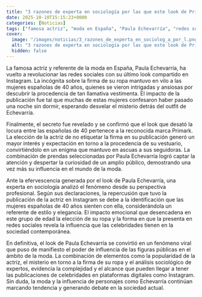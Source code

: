 ```yaml
---
title: "3 razones de experta en sociología por las que este look de Primark de Paula Echevarría tiene a las españolas de 40 alteradas"
date: 2025-10-10T15:15:23+0000
categories: [Noticias]
tags: ["famosa actriz", "moda en España", "Paula Echevarría", "redes sociales", "look", "Instagram", "ropa", "mujeres españolas", "40 años", "influencia", "influencia en la moda", "celebridades", "influencia de las figuras públicas", "plataformas digit"]
cover:
  image: "/images/noticias/3_razones_de_experta_en_sociolog_a_por_l.png"
  alt: "3 razones de experta en sociología por las que este look de Primark de Paula Echevarría tiene a las españolas de 40 alteradas"
  hidden: false
---
```


La famosa actriz y referente de la moda en España, Paula Echevarría, ha vuelto a revolucionar las redes sociales con su último look compartido en Instagram. La incógnita sobre la firma de su ropa mantuvo en vilo a las mujeres españolas de 40 años, quienes se vieron intrigadas y ansiosas por descubrir la procedencia de tan llamativa vestimenta. El impacto de la publicación fue tal que muchas de estas mujeres confesaron haber pasado una noche sin dormir, esperando desvelar el misterio detrás del outfit de Echevarría.

Finalmente, el secreto fue revelado y se confirmó que el look que desató la locura entre las españolas de 40 pertenece a la reconocida marca Primark. La elección de la actriz de no etiquetar la firma en su publicación generó un mayor interés y expectación en torno a la procedencia de su vestuario, convirtiéndolo en un enigma que mantuvo en ascuas a sus seguidoras. La combinación de prendas seleccionadas por Paula Echevarría logró captar la atención y despertar la curiosidad de un amplio público, demostrando una vez más su influencia en el mundo de la moda.

Ante la efervescencia generada por el look de Paula Echevarría, una experta en sociología analizó el fenómeno desde su perspectiva profesional. Según sus declaraciones, la repercusión que tuvo la publicación de la actriz en Instagram se debe a la identificación que las mujeres españolas de 40 años sienten con ella, considerándola un referente de estilo y elegancia. El impacto emocional que desencadena en este grupo de edad la elección de su ropa y la forma en que la presenta en redes sociales revela la influencia que las celebridades tienen en la sociedad contemporánea.

En definitiva, el look de Paula Echevarría se convirtió en un fenómeno viral que puso de manifiesto el poder de influencia de las figuras públicas en el ámbito de la moda. La combinación de elementos como la popularidad de la actriz, el misterio en torno a la firma de su ropa y el análisis sociológico de expertos, evidencia la complejidad y el alcance que pueden llegar a tener las publicaciones de celebridades en plataformas digitales como Instagram. Sin duda, la moda y la influencia de personajes como Echevarría continúan marcando tendencia y generando debate en la sociedad actual.
